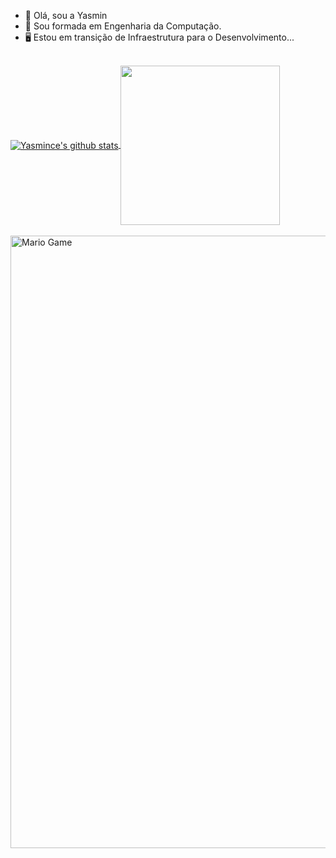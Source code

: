 - 👋 Olá, sou a Yasmin
- 📕 Sou formada em Engenharia da Computação.
- 🖥️ Estou em transição de Infraestrutura para o Desenvolvimento...


<br>
<!--
![Shubhamdeep's github stats](https://github-readme-stats.vercel.app/api?username=TheDudeThatCode&show_icons=true&hide_border=true)
-->


<a href="https://github.com/yasmince">
 <img align="center" src="https://github-readme-stats.vercel.app/api?username=yasmince&show_icons=true&theme=dark&line_height=33" alt="Yasmince's github stats"/>
</a>

<a href="https://github.com/yasmince">
  <img align="center" src="https://github-readme-stats.vercel.app/api/top-langs/?username=yasmince&theme=dark&hide_langs_below=1" width="255" />
</a>

<br>

<br>
<!--
![Shubhamdeep's github stats](https://github-readme-stats.vercel.app/api?username=TheDudeThatCode&show_icons=true&hide_border=true)
-->

<img src="https://github.com/TheDudeThatCode/TheDudeThatCode/blob/master/Assets/Mario_Gameplay.gif" alt="Mario Game" width="980">

<br>


<!---
yasmince/yasmince is a ✨ special ✨ repository because its `README.md` (this file) appears on your GitHub profile.
You can click the Preview link to take a look at your changes.
--->
